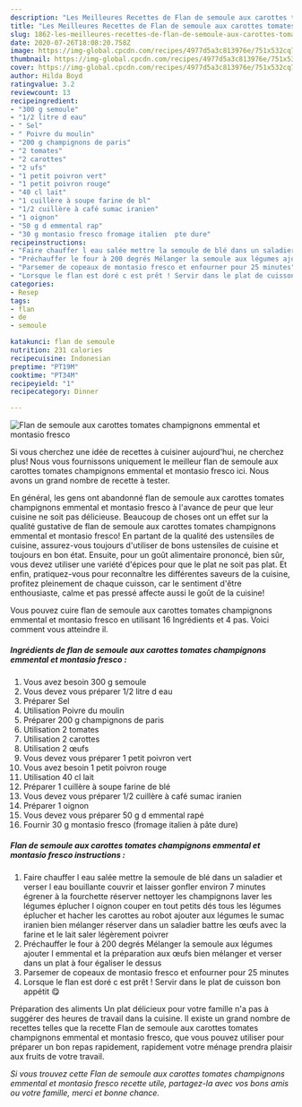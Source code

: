 ```yaml
---
description: "Les Meilleures Recettes de Flan de semoule aux carottes tomates champignons emmental et montasio fresco"
title: "Les Meilleures Recettes de Flan de semoule aux carottes tomates champignons emmental et montasio fresco"
slug: 1862-les-meilleures-recettes-de-flan-de-semoule-aux-carottes-tomates-champignons-emmental-et-montasio-fresco
date: 2020-07-26T18:08:20.758Z
image: https://img-global.cpcdn.com/recipes/4977d5a3c813976e/751x532cq70/flan-de-semoule-aux-carottes-tomates-champignons-emmental-et-montasio-fresco-photo-principale-de-la-recette.jpg
thumbnail: https://img-global.cpcdn.com/recipes/4977d5a3c813976e/751x532cq70/flan-de-semoule-aux-carottes-tomates-champignons-emmental-et-montasio-fresco-photo-principale-de-la-recette.jpg
cover: https://img-global.cpcdn.com/recipes/4977d5a3c813976e/751x532cq70/flan-de-semoule-aux-carottes-tomates-champignons-emmental-et-montasio-fresco-photo-principale-de-la-recette.jpg
author: Hilda Boyd
ratingvalue: 3.2
reviewcount: 13
recipeingredient:
- "300 g semoule"
- "1/2 litre d eau"
- " Sel"
- " Poivre du moulin"
- "200 g champignons de paris"
- "2 tomates"
- "2 carottes"
- "2 ufs"
- "1 petit poivron vert"
- "1 petit poivron rouge"
- "40 cl lait"
- "1 cuillère à soupe farine de bl"
- "1/2 cuillère à café sumac iranien"
- "1 oignon"
- "50 g d emmental rap"
- "30 g montasio fresco fromage italien  pte dure"
recipeinstructions:
- "Faire chauffer l eau salée mettre la semoule de blé dans un saladier et verser l eau bouillante couvrir et laisser gonfler environ 7 minutes égrener à la fourchette réserver nettoyer les champignons laver les légumes éplucher l oignon couper en tout petits dés tous les légumes éplucher et hacher les carottes au robot ajouter aux légumes le sumac iranien bien mélanger réserver dans un saladier battre les œufs avec la farine et le lait saler légèrement poivrer"
- "Préchauffer le four à 200 degrés Mélanger la semoule aux légumes ajouter l emmental et la préparation aux œufs bien mélanger et verser dans un plat à four égaliser le dessus"
- "Parsemer de copeaux de montasio fresco et enfourner pour 25 minutes"
- "Lorsque le flan est doré c est prêt ! Servir dans le plat de cuisson bon appétit 😋"
categories:
- Resep
tags:
- flan
- de
- semoule

katakunci: flan de semoule 
nutrition: 231 calories
recipecuisine: Indonesian
preptime: "PT19M"
cooktime: "PT34M"
recipeyield: "1"
recipecategory: Dinner

---
```



![Flan de semoule aux carottes tomates champignons emmental et montasio fresco](https://img-global.cpcdn.com/recipes/4977d5a3c813976e/751x532cq70/flan-de-semoule-aux-carottes-tomates-champignons-emmental-et-montasio-fresco-photo-principale-de-la-recette.jpg)

Si vous cherchez une idée de recettes à cuisiner aujourd'hui, ne cherchez plus! Nous vous fournissons uniquement le meilleur flan de semoule aux carottes tomates champignons emmental et montasio fresco ici. Nous avons un grand nombre de recette à tester.

En général, les gens ont abandonné flan de semoule aux carottes tomates champignons emmental et montasio fresco à l'avance de peur que leur cuisine ne soit pas délicieuse. Beaucoup de choses ont un effet sur la qualité gustative de flan de semoule aux carottes tomates champignons emmental et montasio fresco! En partant de la qualité des ustensiles de cuisine, assurez-vous toujours d'utiliser de bons ustensiles de cuisine et toujours en bon état. Ensuite, pour un goût alimentaire prononcé, bien sûr, vous devez utiliser une variété d'épices pour que le plat ne soit pas plat. Et enfin, pratiquez-vous pour reconnaître les différentes saveurs de la cuisine, profitez pleinement de chaque cuisson, car le sentiment d'être enthousiaste, calme et pas pressé affecte aussi le goût de la cuisine!

<!--inarticleads1-->

Vous pouvez cuire flan de semoule aux carottes tomates champignons emmental et montasio fresco en utilisant 16 Ingrédients et 4 pas. Voici comment vous atteindre il.

##### Ingrédients de flan de semoule aux carottes tomates champignons emmental et montasio fresco :

1. Vous avez besoin 300 g semoule
1. Vous devez vous préparer 1/2 litre d eau
1. Préparer  Sel
1. Utilisation  Poivre du moulin
1. Préparer 200 g champignons de paris
1. Utilisation 2 tomates
1. Utilisation 2 carottes
1. Utilisation 2 œufs
1. Vous devez vous préparer 1 petit poivron vert
1. Vous avez besoin 1 petit poivron rouge
1. Utilisation 40 cl lait
1. Préparer 1 cuillère à soupe farine de blé
1. Vous devez vous préparer 1/2 cuillère à café sumac iranien
1. Préparer 1 oignon
1. Vous devez vous préparer 50 g d emmental rapé
1. Fournir 30 g montasio fresco (fromage italien à pâte dure)




<!--inarticleads2-->

##### Flan de semoule aux carottes tomates champignons emmental et montasio fresco instructions :

1. Faire chauffer l eau salée mettre la semoule de blé dans un saladier et verser l eau bouillante couvrir et laisser gonfler environ 7 minutes égrener à la fourchette réserver nettoyer les champignons laver les légumes éplucher l oignon couper en tout petits dés tous les légumes éplucher et hacher les carottes au robot ajouter aux légumes le sumac iranien bien mélanger réserver dans un saladier battre les œufs avec la farine et le lait saler légèrement poivrer
1. Préchauffer le four à 200 degrés Mélanger la semoule aux légumes ajouter l emmental et la préparation aux œufs bien mélanger et verser dans un plat à four égaliser le dessus
1. Parsemer de copeaux de montasio fresco et enfourner pour 25 minutes
1. Lorsque le flan est doré c est prêt ! Servir dans le plat de cuisson bon appétit 😋




<!--inarticleads1-->

<p>
Préparation des aliments Un plat délicieux pour votre famille n'a pas à suggérer des heures de travail dans la cuisine. Il existe un grand nombre de recettes telles que la recette Flan de semoule aux carottes tomates champignons emmental et montasio fresco, que vous pouvez utiliser pour préparer un bon repas rapidement, rapidement votre ménage prendra plaisir aux fruits de votre travail.
</p>

<p>
<i>Si vous trouvez cette Flan de semoule aux carottes tomates champignons emmental et montasio fresco recette utile, partagez-la avec vos bons amis ou votre famille, merci et bonne chance.</i>
</p>
